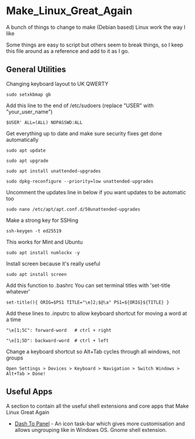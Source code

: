 # Make_Linux_Great_Again
A bunch of things to change to make (Debian based) Linux work the way I like

Some things are easy to script but others seem to break things, so I keep this file around as a reference and add to it as I go.

## General Utilities

Changing keyboard layout to UK QWERTY

`sudo setxkbmap gb`

Add this line to the end of /etc/sudoers (replace "USER" with "your_user_name")

`$USER' ALL=(ALL) NOPASSWD:ALL`


Get everything up to date and make sure security fixes get done automatically

`sudo apt update`

`sudo apt upgrade`

`sudo apt install unattended-upgrades`

`sudo dpkg-reconfigure --priority=low unattended-upgrades`


Uncomment the updates line in below if you want updates to be automatic too

`sudo nano /etc/apt/apt.conf.d/50unattended-upgrades`


Make a strong key for SSHing

`ssh-keygen -t ed25519`


This works for Mint and Ubuntu

`sudo apt install numlockx -y`


Install screen because it's really useful

`sudo apt install screen`

Add this function to .bashrc
You can set terminal titles with 'set-title whatever'

`set-title(){
  ORIG=$PS1
  TITLE="\e]2;$@\a"
  PS1=${ORIG}${TITLE}
}`


Add these lines to .inputrc to allow keyboard shortcut for moving a word at a time

`"\e[1;5C": forward-word   # ctrl + right`

`"\e[1;5D": backward-word  # ctrl + left`

Change a keyboard shortcut so Alt+Tab cycles through all windows, not groups

`Open Settings > Devices > Keyboard > Navigation > Switch Windows > Alt+Tab > Done!`


## Useful Apps

A section to contain all the useful shell extensions and core apps that Make Linux Great Again

* [Dash To Panel](https://extensions.gnome.org/extension/1160/dash-to-panel/) - An icon task-bar which gives more customisation and allows ungrouping like in Windows OS. Gnome shell extension.



